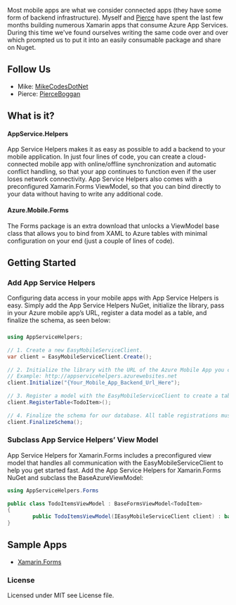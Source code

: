 Most mobile apps are what we consider connected apps (they have some form of backend infrastructure). Myself and [Pierce](https://github.com/pierceboggan) have spent the last few months building numerous Xamarin apps that consume Azure App Services. During this time we've found ourselves writing the same code over and over which prompted us to put it into an easily consumable package and share on Nuget. 

## Follow Us 

* Mike: [MikeCodesDotNet](https://twitter.com/mikecodesdotnet)
* Pierce: [PierceBoggan](https://twitter.com/pierceboggan)

## What is it? 

#### AppService.Helpers
App Service Helpers makes it as easy as possible to add a backend to your mobile application. In just four lines of code, you can create a cloud-connected mobile app with online/offline synchronization and automatic conflict handling, so that your app continues to function even if the user loses network connectivity. App Service Helpers also comes with a preconfigured Xamarin.Forms ViewModel, so that you can bind directly to your data without having to write any additional code.

#### Azure.Mobile.Forms
The Forms package is an extra download that unlocks a ViewModel base class that allows you to bind from XAML to Azure tables with minimal configuration on your end (just a couple of lines of code). 

## Getting Started
### Add App Service Helpers
Configuring data access in your mobile apps with App Service Helpers is easy. Simply add the App Service Helpers NuGet, initialize the library, pass in your Azure mobile app’s URL, register a data model as a table, and finalize the schema, as seen below:
###
```c#
using AppServiceHelpers;
 
// 1. Create a new EasyMobileServiceClient.
var client = EasyMobileServiceClient.Create();
 
// 2. Initialize the library with the URL of the Azure Mobile App you created in Step #1.
// Example: http://appservicehelpers.azurewebsites.net
client.Initialize("{Your_Mobile_App_Backend_Url_Here");
 
// 3. Register a model with the EasyMobileServiceClient to create a table.
client.RegisterTable<TodoItem>();
 
// 4. Finalize the schema for our database. All table registrations must be done before this step.
client.FinalizeSchema();
```
### Subclass App Service Helpers’ View Model
App Service Helpers for Xamarin.Forms includes a preconfigured view model that handles all communication with the EasyMobileServiceClient to help you get started fast. Add the App Service Helpers for Xamarin.Forms NuGet and subclass the BaseAzureViewModel:
```c#
using AppServiceHelpers.Forms
 
public class TodoItemsViewModel : BaseFormsViewModel<TodoItem>
{
        public TodoItemsViewModel(IEasyMobileServiceClient client) : base (client) { }
}
```
## Sample Apps

* [Xamarin.Forms](https://github.com/MikeCodesDotNet/Azure.Mobile/tree/forms-sample/Samples/Xamarin.Forms)

### License
Licensed under MIT see License file.

